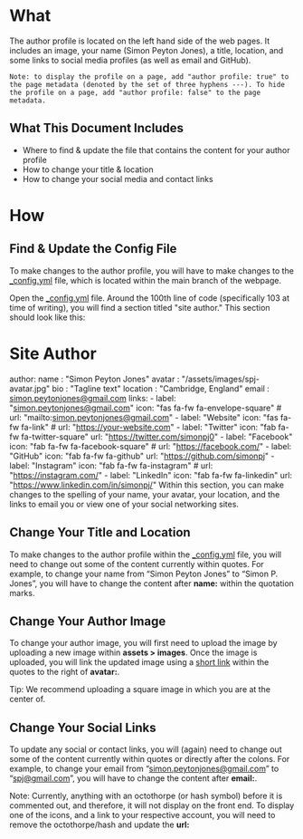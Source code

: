 # What

The author profile is located on the left hand side of the web pages. It includes an image, your name (Simon Peyton Jones), a title, location, and some links to social media profiles (as well as email and GitHub). 

    Note: to display the profile on a page, add "author profile: true" to the page metadata (denoted by the set of three hyphens ---). To hide the profile on a page, add "author profile: false" to the page metadata.

## What This Document Includes

- Where to find & update the file that contains the content for your author profile
- How to change your title & location
- How to change your social media and contact links


# How 

## Find & Update the Config File

To make changes to the author profile, you will have to make changes to the [_config.yml](LINK) file, which is located within the main branch of the webpage. 

Open the [_config.yml](LINK) file. Around the 100th line of code (specifically 103 at time of writing), you will find a section titled "site author." This section should look like this:

# Site Author
author:
name             : "Simon Peyton Jones"
avatar           : "/assets/images/spj-avatar.jpg"
bio              : "Tagline text"
location         : "Cambridge, England"
email            : simon.peytonjones@gmail.com
links:
    - label: "simon.peytonjones@gmail.com"
    icon: "fas fa-fw fa-envelope-square"
    # url: "mailto:simon.peytonjones@gmail.com"
    - label: "Website"
    icon: "fas fa-fw fa-link"
    # url: "https://your-website.com"
    - label: "Twitter"
    icon: "fab fa-fw fa-twitter-square"
    url: "https://twitter.com/simonpj0"
    - label: "Facebook"
    icon: "fab fa-fw fa-facebook-square"
    # url: "https://facebook.com/"
    - label: "GitHub"
    icon: "fab fa-fw fa-github"
    url: "https://github.com/simonpj"
    - label: "Instagram"
    icon: "fab fa-fw fa-instagram"
    # url: "https://instagram.com/"
    - label: "LinkedIn"
    icon: "fab fa-fw fa-linkedin"
    url: "https://www.linkedin.com/in/simonpj/"
Within this section, you can make changes to the spelling of your name, your avatar, your location, and the links to email you or view one of your social networking sites.


## Change Your Title and Location

To make changes to the author profile within the [_config.yml](LINK) file, you will need to change out some of the content currently within quotes. For example, to change your name from “Simon Peyton Jones” to “Simon P. Jones”, you will have to change the content after **name:** within the quotation marks.


## Change Your Author Image

To change your author image, you will first need to upload the image by uploading a new image within **assets > images**. Once the image is uploaded, you will link the updated image using a [short link](link) within the quotes to the right of **avatar:**.

Tip: We recommend uploading a square image in which you are at the center of. 


## Change Your Social Links

To update any social or contact links, you will (again) need to change out some of the content currently within quotes or directly after the colons. For example, to change your email from “simon.peytonjones@gmail.com” to “spj@gmail.com”, you will have to change the content after **email:**.

Note: Currently, anything with an octothorpe (or hash symbol) before it is commented out, and therefore, it will not display on the front end. To display one of the icons, and a link to your respective account, you will need to remove the octothorpe/hash and update the **url:**